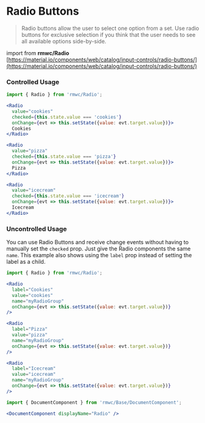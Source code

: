 # Radio Buttons

> Radio buttons allow the user to select one option from a set. Use radio buttons for exclusive selection if you think that the user needs to see all available options side-by-side.

import from **rmwc/Radio**  
[https://material.io/components/web/catalog/input-controls/radio-buttons/](https://material.io/components/web/catalog/input-controls/radio-buttons/)

### Controlled Usage

```jsx render
import { Radio } from 'rmwc/Radio';

<Radio
  value="cookies"
  checked={this.state.value === 'cookies'}
  onChange={evt => this.setState({value: evt.target.value})}>
  Cookies
</Radio>

<Radio
  value="pizza"
  checked={this.state.value === 'pizza'}
  onChange={evt => this.setState({value: evt.target.value})}>
  Pizza
</Radio>

<Radio
  value="icecream"
  checked={this.state.value === 'icecream'}
  onChange={evt => this.setState({value: evt.target.value})}>
  Icecream
</Radio>
```

### Uncontrolled Usage

You can use Radio Buttons and receive change events without having to manually set the `checked` prop. Just give the Radio components the same `name`. This example also shows using the `label` prop instead of setting the label as a child.

```jsx render
import { Radio } from 'rmwc/Radio';

<Radio
  label="Cookies"
  value="cookies"
  name="myRadioGroup"
  onChange={evt => this.setState({value: evt.target.value})}
/>

<Radio
  label="Pizza"
  value="pizza"
  name="myRadioGroup"
  onChange={evt => this.setState({value: evt.target.value})}
/>

<Radio
  label="Icecream"
  value="icecream"
  name="myRadioGroup"
  onChange={evt => this.setState({value: evt.target.value})}
/>
```

```jsx renderOnly
import { DocumentComponent } from 'rmwc/Base/DocumentComponent';

<DocumentComponent displayName="Radio" />
```
